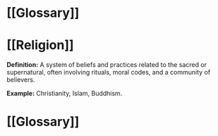 # [[Glossary]]

# [[Religion]] 
**Definition:**  A system of beliefs and practices related to the sacred or supernatural, often involving rituals, moral codes, and a community of believers.

**Example:**  Christianity, Islam, Buddhism.

# [[Glossary]]